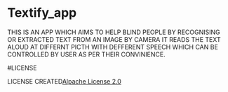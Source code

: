 # Textify_app

THIS IS AN APP WHICH AIMS TO HELP BLIND PEOPLE BY RECOGNISING OR EXTRACTED TEXT FROM AN IMAGE BY CAMERA 
IT READS THE TEXT ALOUD AT DIFFERNT PICTH WITH DEFFERENT SPEECH WHICH CAN BE CONTROLLED BY USER AS PER THEIR CONVINIENCE.

#LICENSE

LICENSE CREATED[Alpache License 2.0](LICENSE)
